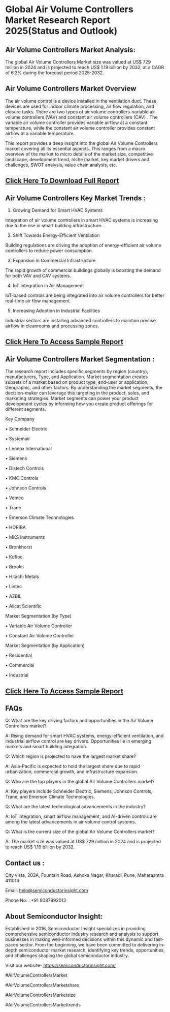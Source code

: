 Global Air Volume Controllers Market Research Report 2025(Status and Outlook)
=
Air Volume Controllers Market Analysis:
-
The global Air Volume Controllers Market size was valued at US$ 729 million in 2024 and is projected to reach US$ 1.19 billion by 2032, at a CAGR of 6.3% during the forecast period 2025-2032.

Air Volume Controllers Market Overview
-
The air volume control is a device installed in the ventilation duct. These devices are used for indoor climate processing, air flow regulation, and closure tasks. There are two types of air volume controllers-variable air volume controllers (VAV) and constant air volume controllers (CAV) . The variable air volume controller provides variable airflow at a constant temperature, while the constant air volume controller provides constant airflow at a variable temperature.

This report provides a deep insight into the global Air Volume Controllers market covering all its essential aspects. This ranges from a macro overview of the market to micro details of the market size, competitive landscape, development trend, niche market, key market drivers and challenges, SWOT analysis, value chain analysis, etc.

[Click Here To Download Full Report](https://semiconductorinsight.com/report/global-air-volume-controllers-market/)
-
Air Volume Controllers Key Market Trends  :
-
1.	Growing Demand for Smart HVAC Systems

Integration of air volume controllers in smart HVAC systems is increasing due to the rise in smart building infrastructure.

2.	Shift Towards Energy-Efficient Ventilation

Building regulations are driving the adoption of energy-efficient air volume controllers to reduce power consumption.

3.	Expansion in Commercial Infrastructure

The rapid growth of commercial buildings globally is boosting the demand for both VAV and CAV systems.

4.	IoT Integration in Air Management

IoT-based controls are being integrated into air volume controllers for better real-time air flow management.

5.	Increasing Adoption in Industrial Facilities

Industrial sectors are installing advanced controllers to maintain precise airflow in cleanrooms and processing zones.

[Click Here To Access Sample Report](https://semiconductorinsight.com/download-sample-report/?product_id=95595)
-
Air Volume Controllers Market Segmentation :
-
The research report includes specific segments by region (country), manufacturers, Type, and Application. Market segmentation creates subsets of a market based on product type, end-user or application, Geographic, and other factors. By understanding the market segments, the decision-maker can leverage this targeting in the product, sales, and marketing strategies. Market segments can power your product development cycles by informing how you create product offerings for different segments.

Key Company

•	Schneider Electric

•	Systemair

•	Lennox International

•	Siemens

•	Distech Controls

•	KMC Controls

•	Johnson Controls

•	Vemco

•	Trane

•	Emerson Climate Technologies

•	HORIBA

•	MKS Instruments

•	Bronkhorst

•	Kofloc

•	Brooks

•	Hitachi Metals

•	Lintec

•	AZBIL

•	Alicat Scientific

Market Segmentation (by Type)

•	Variable Air Volume Controller

•	Constant Air Volume Controller

Market Segmentation (by Application)

•	Residential

•	Commercial

•	Industrial

[Click Here To Access Sample Report](https://semiconductorinsight.com/download-sample-report/?product_id=95595)
-
FAQs
-
Q: What are the key driving factors and opportunities in the Air Volume Controllers market?

A: Rising demand for smart HVAC systems, energy-efficient ventilation, and industrial airflow control are key drivers. Opportunities lie in emerging markets and smart building integration.

Q: Which region is projected to have the largest market share?

A: Asia-Pacific is expected to hold the largest share due to rapid urbanization, commercial growth, and infrastructure expansion.

Q: Who are the top players in the global Air Volume Controllers market?

A: Key players include Schneider Electric, Siemens, Johnson Controls, Trane, and Emerson Climate Technologies.

Q: What are the latest technological advancements in the industry?

A: IoT integration, smart airflow management, and AI-driven controls are among the latest advancements in air volume control systems.

Q: What is the current size of the global Air Volume Controllers market?

A: The market size was valued at US$ 729 million in 2024 and is projected to reach US$ 1.19 billion by 2032.

Contact us : 
-
City vista, 203A, Fountain Road, Ashoka Nagar, Kharadi, Pune, Maharashtra 411014

Email: help@semiconductorinsight.com

Phone No. : +91 8087992013

About Semiconductor Insight:
-
Established in 2016, Semiconductor Insight specializes in providing comprehensive semiconductor industry research and analysis to support businesses in making well-informed decisions within this dynamic and fast-paced sector. From the beginning, we have been committed to delivering in-depth semiconductor market research, identifying key trends, opportunities, and challenges shaping the global semiconductor industry.

Visit our website- https://semiconductorinsight.com/

#AirVolumeControllersMarket

#AirVolumeControllersMarketshare

#AirVolumeControllersMarketsize

#AirVolumeControllersMarkettrends




